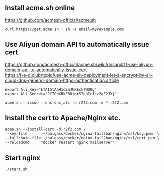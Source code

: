 ## Install acme.sh online

https://github.com/acmesh-official/acme.sh

```
curl https://get.acme.sh | sh -s email=my@example.com
```

## Use Aliyun domain API to automatically issue cert

https://github.com/acmesh-official/acme.sh/wiki/dnsapi#11-use-aliyun-domain-api-to-automatically-issue-cert  
https://f-e-d.club/topic/use-acme-sh-deployment-let-s-encrypt-by-ali-cloud-dns-generic-domain-https-authentication.article

```
export Ali_Key="LTAI5tAaH1qEmJUREcktWDQg"
export Ali_Secret="JYTOpXRkE88igrSTnhIc1sz2gE2JYj"

acme.sh --issue --dns dns_ali -d r2f2.com -d *.r2f2.com
```

## Install the cert to Apache/Nginx etc.

```
acme.sh --install-cert -d r2f2.com \
--key-file       ~/balgass/docker/nginx-fail2ban/nginx/ssl/key.pem  \
--fullchain-file ~/balgass/docker/nginx-fail2ban/nginx/ssl/cert.pem \
--reloadcmd     "docker restart nginx mailserver"
```

## Start nginx

```
./start.sh
```
